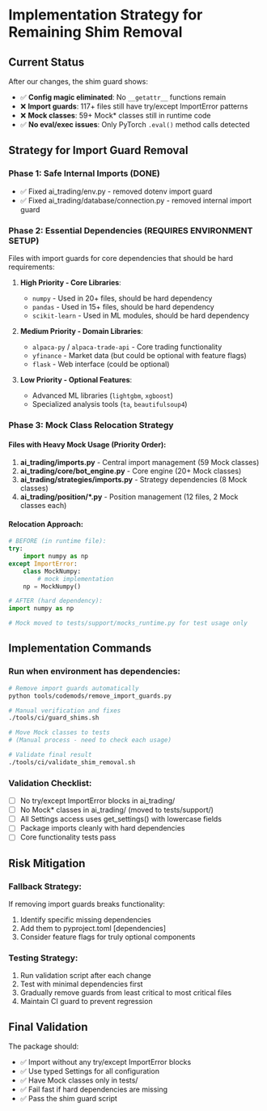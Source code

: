 # Implementation Strategy for Remaining Shim Removal

## Current Status
After our changes, the shim guard shows:
- ✅ **Config magic eliminated**: No `__getattr__` functions remain
- ❌ **Import guards**: 117+ files still have try/except ImportError patterns  
- ❌ **Mock classes**: 59+ Mock* classes still in runtime code
- ✅ **No eval/exec issues**: Only PyTorch `.eval()` method calls detected

## Strategy for Import Guard Removal

### Phase 1: Safe Internal Imports (DONE)
- ✅ Fixed ai_trading/env.py - removed dotenv import guard
- ✅ Fixed ai_trading/database/connection.py - removed internal import guard

### Phase 2: Essential Dependencies (REQUIRES ENVIRONMENT SETUP)
Files with import guards for core dependencies that should be hard requirements:

1. **High Priority - Core Libraries**:
   - `numpy` - Used in 20+ files, should be hard dependency
   - `pandas` - Used in 15+ files, should be hard dependency  
   - `scikit-learn` - Used in ML modules, should be hard dependency

2. **Medium Priority - Domain Libraries**:
   - `alpaca-py` / `alpaca-trade-api` - Core trading functionality
   - `yfinance` - Market data (but could be optional with feature flags)
   - `flask` - Web interface (could be optional)

3. **Low Priority - Optional Features**:
   - Advanced ML libraries (`lightgbm`, `xgboost`)
   - Specialized analysis tools (`ta`, `beautifulsoup4`)

### Phase 3: Mock Class Relocation Strategy

#### Files with Heavy Mock Usage (Priority Order):
1. **ai_trading/imports.py** - Central import management (59 Mock classes)
2. **ai_trading/core/bot_engine.py** - Core engine (20+ Mock classes)
3. **ai_trading/strategies/imports.py** - Strategy dependencies (8 Mock classes)
4. **ai_trading/position/*.py** - Position management (12 files, 2 Mock classes each)

#### Relocation Approach:
```python
# BEFORE (in runtime file):
try:
    import numpy as np
except ImportError:
    class MockNumpy:
        # mock implementation
    np = MockNumpy()

# AFTER (hard dependency):
import numpy as np

# Mock moved to tests/support/mocks_runtime.py for test usage only
```

## Implementation Commands

### Run when environment has dependencies:
```bash
# Remove import guards automatically
python tools/codemods/remove_import_guards.py

# Manual verification and fixes
./tools/ci/guard_shims.sh

# Move Mock classes to tests
# (Manual process - need to check each usage)

# Validate final result
./tools/ci/validate_shim_removal.sh
```

### Validation Checklist:
- [ ] No try/except ImportError blocks in ai_trading/
- [ ] No Mock* classes in ai_trading/ (moved to tests/support/)
- [ ] All Settings access uses get_settings() with lowercase fields
- [ ] Package imports cleanly with hard dependencies
- [ ] Core functionality tests pass

## Risk Mitigation

### Fallback Strategy:
If removing import guards breaks functionality:
1. Identify specific missing dependencies
2. Add them to pyproject.toml [dependencies]
3. Consider feature flags for truly optional components

### Testing Strategy:
1. Run validation script after each change
2. Test with minimal dependencies first
3. Gradually remove guards from least critical to most critical files
4. Maintain CI guard to prevent regression

## Final Validation

The package should:
- ✅ Import without any try/except ImportError blocks
- ✅ Use typed Settings for all configuration
- ✅ Have Mock classes only in tests/
- ✅ Fail fast if hard dependencies are missing
- ✅ Pass the shim guard script